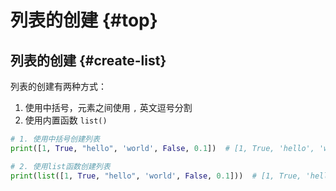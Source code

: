 # 列表的创建 {#top}

## 列表的创建 {#create-list}
列表的创建有两种方式：
1. 使用中括号，元素之间使用 `,` 英文逗号分割
2. 使用内置函数 `list()`

```python
# 1. 使用中括号创建列表
print([1, True, "hello", 'world', False, 0.1])  # [1, True, 'hello', 'world', False, 0.1]

# 2. 使用list函数创建列表
print(list([1, True, "hello", 'world', False, 0.1]))  # [1, True, 'hello', 'world', False, 0.1]
```